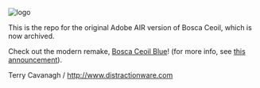 ![logo](boscalogo.png "Bosca Ceoil")

This is the repo for the original Adobe AIR version of Bosca Ceoil, which is now archived.

Check out the modern remake, [Bosca Ceoil Blue](https://github.com/YuriSizov/boscaceoil-blue)! (for more info, see [this announcement](https://github.com/TerryCavanagh/boscaceoil/releases/tag/announcement)).

Terry Cavanagh / http://www.distractionware.com
